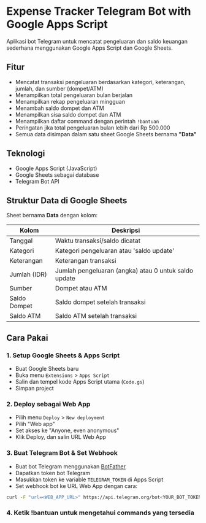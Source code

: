 # Expense Tracker Telegram Bot with Google Apps Script

Aplikasi bot Telegram untuk mencatat pengeluaran dan saldo keuangan sederhana menggunakan Google Apps Script dan Google Sheets.

## Fitur

- Mencatat transaksi pengeluaran berdasarkan kategori, keterangan, jumlah, dan sumber (dompet/ATM)
- Menampilkan total pengeluaran bulan berjalan
- Menampilkan rekap pengeluaran mingguan
- Menambah saldo dompet dan ATM
- Menampilkan sisa saldo dompet dan ATM
- Menampilkan daftar command dengan perintah `!bantuan`
- Peringatan jika total pengeluaran bulan lebih dari Rp 500.000
- Semua data disimpan dalam satu sheet Google Sheets bernama **"Data"**

## Teknologi

- Google Apps Script (JavaScript)
- Google Sheets sebagai database
- Telegram Bot API

## Struktur Data di Google Sheets

Sheet bernama **Data** dengan kolom:

| Kolom        | Deskripsi                               |
|--------------|---------------------------------------|
| Tanggal      | Waktu transaksi/saldo dicatat          |
| Kategori     | Kategori pengeluaran atau 'saldo update' |
| Keterangan   | Keterangan transaksi                    |
| Jumlah (IDR) | Jumlah pengeluaran (angka) atau 0 untuk saldo update |
| Sumber       | Dompet atau ATM                        |
| Saldo Dompet | Saldo dompet setelah transaksi         |
| Saldo ATM    | Saldo ATM setelah transaksi             |

## Cara Pakai

### 1. Setup Google Sheets & Apps Script

- Buat Google Sheets baru
- Buka menu `Extensions` > `Apps Script`
- Salin dan tempel kode Apps Script utama (`Code.gs`)
- Simpan project

### 2. Deploy sebagai Web App

- Pilih menu `Deploy` > `New deployment`
- Pilih "Web app"
- Set akses ke "Anyone, even anonymous"
- Klik Deploy, dan salin URL Web App

### 3. Buat Telegram Bot & Set Webhook

- Buat bot Telegram menggunakan [BotFather](https://t.me/BotFather)
- Dapatkan token bot Telegram
- Masukkan token ke variable `TELEGRAM_TOKEN` di Apps Script
- Set webhook bot ke URL Web App dengan cara:

```bash
curl -F "url=<WEB_APP_URL>" https://api.telegram.org/bot<YOUR_BOT_TOKEN>/setWebhook
```
### 4. Ketik !bantuan untuk mengetahui commands yang tersedia